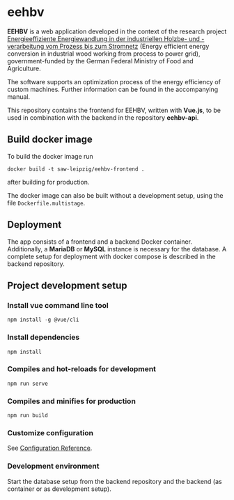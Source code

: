 # eehbv

**EEHBV** is a web application developed in the context of the research project
[Energieeffiziente Energiewandlung in der industriellen Holzbe- und -verarbeitung vom Prozess bis zum Stromnetz](https://www.fnr.de/index.php?id=11150&fkz=2220HV046C)
(Energy efficient energy conversion in industrial wood working from process to
power grid), government-funded by the German Federal Ministry of Food and 
Agriculture.

The software supports an optimization process of the energy efficiency of custom
machines. Further information can be found in the accompanying manual.

This repository contains the frontend for EEHBV, written with **Vue.js**, to be used 
in combination with the backend in the repository **eehbv-api**.

## Build docker image

To build the docker image run
<pre><code>docker build -t saw-leipzig/eehbv-frontend .</code></pre>
after building for production.

The docker image can also be built without a development setup, using the file
`Dockerfile.multistage`.

## Deployment
The app consists of a frontend and a backend Docker container. Additionally, a 
**MariaDB** or **MySQL** instance is necessary for the database. A complete setup 
for deployment with docker compose is described in the backend repository.

## Project development setup
### Install vue command line tool
```
npm install -g @vue/cli
```
### Install dependencies
```
npm install
```

### Compiles and hot-reloads for development
```
npm run serve
```

### Compiles and minifies for production
```
npm run build
```

### Customize configuration
See [Configuration Reference](https://cli.vuejs.org/config/).

### Development environment
Start the database setup from the backend repository and the backend (as container
or as development setup).
